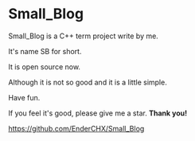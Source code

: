 # Small_Blog
Small_Blog is a C++ term project write by me.

It's name SB for short.

It is open source now.

Although it is not so good and it is a little simple.

Have fun.

If you feel it's good, please give me a star. **Thank you!**

<https://github.com/EnderCHX/Small_Blog>
